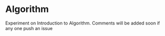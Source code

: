 # Algorithm
Experiment on Introduction to Algorithm.
Comments will be added soon if any one push an issue
